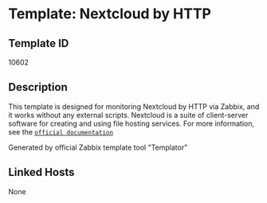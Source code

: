 # Template: Nextcloud by HTTP

## Template ID
10602

## Description
This template is designed for monitoring Nextcloud by HTTP via Zabbix, and it works without any external scripts.
  Nextcloud is a suite of client-server software for creating and using file hosting services.
  For more information, see the [`official documentation`](https://docs.nextcloud.com/server/latest/developer_manual/client_apis/OCS/ocs-api-overview.html#)

Generated by official Zabbix template tool "Templator"

## Linked Hosts
None

